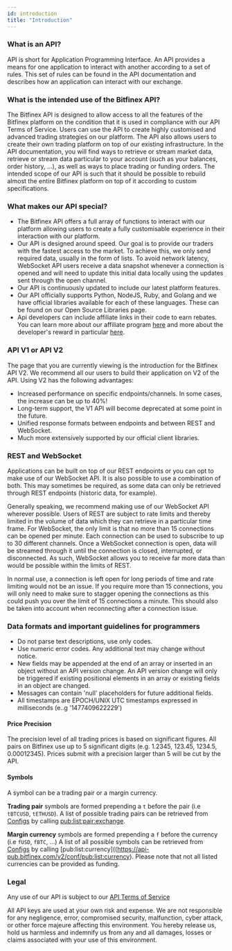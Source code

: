 ```yaml
---
id: introduction
title: "Introduction"
---
```


### What is an API?

API is short for Application Programming Interface. An API provides a means for one application to interact with another according to a set of rules. This set of rules can be found in the API documentation and describes how an application can interact with our exchange.

### What is the intended use of the Bitfinex API?

The Bitfinex API is designed to allow access to all the features of the Bitfinex platform on the condition that it is used in compliance with our API Terms of Service. Users can use the API to create highly customised and advanced trading strategies on our platform. The API also allows users to create their own trading platform on top of our existing infrastructure. In the API documentation, you will find ways to retrieve or stream market data, retrieve or stream data particular to your account (such as your balances, order history, ...), as well as ways to place trading or funding orders. The intended scope of our API is such that it should be possible to rebuild almost the entire Bitfinex platform on top of it according to custom specifications.

### What makes our API special?

* The Bitfinex API offers a full array of functions to interact with our platform allowing users to create a fully customisable experience in their interaction with our platform.
* Our API is designed around speed. Our goal is to provide our traders with the fastest access to the market. To achieve this, we only send required data, usually in the form of lists. To avoid network latency, WebSocket API users receive a data snapshot whenever a connection is opened and will need to update this initial data locally using the updates sent through the open channel.
* Our API is continuously updated to include our latest platform features.
* Our API officially supports Python, NodeJS, Ruby, and Golang and we have official libraries available for each of these languages. These can be found on our Open Source Libraries page.
* Api developers can include affiliate links in their code to earn rebates. You can learn more about our affiliate program [here](https://support.bitfinex.com/hc/en-us/articles/360036965234-The-Bitfinex-Affiliate-Program) and more about the developer's reward in particular [here](https://blog.bitfinex.com/affiliate-program/explaining-the-developers-reward/).

### API V1 or API V2

The page that you are currently viewing is the introduction for the Bitfinex API V2. We recommend all our users to build their application on V2 of the API. Using V2 has the following advantages:
* Increased performance on specific endpoints/channels. In some cases, the increase can be up to 40%!
* Long-term support, the V1 API will become deprecated at some point in the future.
* Unified response formats between endpoints and between REST and WebSocket.
* Much more extensively supported by our official client libraries.

### REST and WebSocket

Applications can be built on top of our REST endpoints or you can opt to make use of our WebSocket API. It is also possible to use a combination of both. This may sometimes be required, as some data can only be retrieved through REST endpoints (historic data, for example).

Generally speaking, we recommend making use of our WebSocket API wherever possible. Users of REST are subject to rate limits and thereby limited in the volume of data which they can retrieve in a particular time frame. For WebSocket, the only limit is that no more than 15 connections can be opened per minute. Each connection can be used to subscribe to up to 30 different channels. Once a WebSocket connection is open, data will be streamed through it until the connection is closed, interrupted, or disconnected. As such, WebSocket allows you to receive far more data than would be possible within the limits of REST.

In normal use, a connection is left open for long periods of time and rate limiting would not be an issue. If you require more than 15 connections, you will only need to make sure to stagger opening the connections as this could push you over the limit of 15 connections a minute. This should also be taken into account when reconnecting after a connection issue.

### Data formats and important guidelines for programmers

* Do not parse text descriptions, use only codes.
* Use numeric error codes. Any additional text may change without notice.
* New fields may be appended at the end of an array or inserted in an object without an API version change. An API version change will only be triggered if existing positional elements in an array or existing fields in an object are changed.
* Messages can contain 'null' placeholders for future additional fields.
* All timestamps are EPOCH/UNIX UTC timestamps expressed in milliseconds (e..g '1477409622229')

#### Price Precision

The precision level of all trading prices is based on significant figures. All pairs on Bitfinex use up to 5 significant digits (e.g. 1.2345, 123.45, 1234.5, 0.00012345). Prices submit with a precision larger than 5 will be cut by the API.

#### Symbols

A symbol can be a trading pair or a margin currency.

**Trading pair** symbols are formed prepending a `t` before the pair (i.e `tBTCUSD`, `tETHUSD`).
A list of possible trading pairs can be retrieved from [Configs](ref:rest-public-conf)  by calling [pub:list:pair:exchange](https://api-pub.bitfinex.com/v2/conf/pub:list:pair:exchange).

**Margin currency** symbols are formed prepending a `f` before the currency (i.e `fUSD`, `fBTC`, ...)
A list of all possible symbols can be retrieved from [Configs](ref:rest-public-conf) by calling [pub:list:currency]((https://api-pub.bitfinex.com/v2/conf/pub:list:currency). Please note that not all listed currencies can be provided as funding.

### Legal

Any use of our API is subject to our [API Terms of Service](https://www.bitfinex.com/legal/api_terms)

All API keys are used at your own risk and expense. We are not responsible for any negligence, error, compromised security, malfunction, cyber attack, or other force majeure affecting this environment. You hereby release us, hold us harmless and indemnify us from any and all damages, losses or claims associated with your use of this environment.
